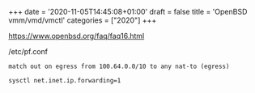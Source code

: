+++
date = '2020-11-05T14:45:08+01:00'
draft = false
title = 'OpenBSD vmm/vmd/vmctl'
categories = ["2020"]
+++
<!-- wp:paragraph -->
<p><a href="https://www.openbsd.org/faq/faq16.html">https://www.openbsd.org/faq/faq16.html</a></p>
<!-- /wp:paragraph -->

<!-- wp:paragraph -->
<p>/etc/pf.conf</p>
<!-- /wp:paragraph -->

<!-- wp:code -->
<pre class="wp-block-code"><code>match out on egress from 100.64.0.0/10 to any nat-to (egress)</code></pre>
<!-- /wp:code -->

<!-- wp:code -->
<pre class="wp-block-code"><code>sysctl net.inet.ip.forwarding=1</code></pre>
<!-- /wp:code -->

<!-- wp:paragraph -->
<p></p>
<!-- /wp:paragraph -->
